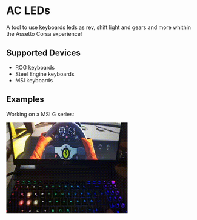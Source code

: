 # AC LEDs

A tool to use keyboards leds as rev, shift light and gears and more whithin the Assetto Corsa experience!

## Supported Devices

* ROG keyboards
* Steel Engine keyboards
* MSI keyboards

## Examples

Working on a MSI G series:

![Working on a MSI G series](resources/examples/msi.gif)
